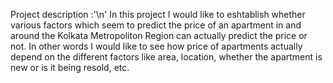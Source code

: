 Project description :'\n'
In this project I would like to eshtablish whether various factors which seem to predict the price of an apartment in and around the Kolkata Metropoliton Region can actually predict the price or not. In other words I would like to see how price of apartments actually depend on the different factors like area, location, whether the apartment is new or is it being resold, etc.
